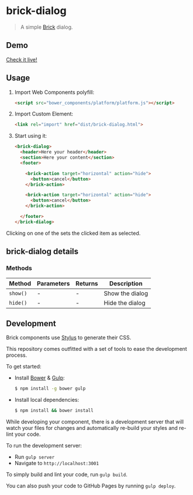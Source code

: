 # brick-dialog

> A simple [Brick](https://github.com/mozbrick/brick/) dialog.

## Demo

[Check it live!](http://mozbrick.github.io/brick-dialog)

## Usage

1. Import Web Components polyfill:

    ```html
    <script src="bower_components/platform/platform.js"></script>
    ```

2. Import Custom Element:

    ```html
    <link rel="import" href="dist/brick-dialog.html">
    ```

3. Start using it:

    ```html
    <brick-dialog>
      <header>Here your header</header>
      <section>Here your content</section>
      <footer>

        <brick-action target="horizontal" action="hide">
          <button>cancel</button>
        </brick-action>

        <brick-action target="horizontal" action="hide">
          <button>cancel</button>
        </brick-action>

      </footer>
    </brick-dialog>
    ```
  Clicking on one of the <brick-items> sets the clicked item as selected.

## brick-dialog details

### Methods

Method        | Parameters   | Returns     | Description
---           | ---          | ---         | ---
`show()`      | -            | -           | Show the dialog
`hide()`      | -            | -           | Hide the dialog


## Development

Brick components use [Stylus](http://learnboost.github.com/stylus/) to generate their CSS.

This repository comes outfitted with a set of tools to ease the development process.

To get started:

* Install [Bower](http://bower.io/) & [Gulp](http://gulpjs.com/):

    ```sh
    $ npm install -g bower gulp
    ```

* Install local dependencies:

    ```sh
    $ npm install && bower install
    ```

While developing your component, there is a development server that will watch your files for changes and automatically re-build your styles and re-lint your code.

To run the development server:

* Run `gulp server`
* Navigate to `http://localhost:3001`

To simply build and lint your code, run `gulp build`.

You can also push your code to GitHub Pages by running `gulp deploy`.
